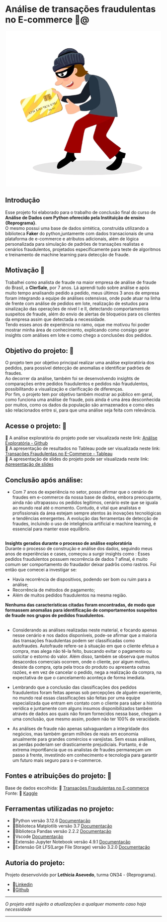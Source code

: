 # Análise de transações fraudulentas no E-commerce 🚨@

<div align= "center">
<img src="/material/assets/fraudador.png" alt="Fraudador">
</div>

## **Introdução**

Esse projeto foi elaborado para o trabalho de conclusão final do curso de **Análise de Dados com Python oferecido pela Instituição de ensino {Reprograma}**.  
O mesmo possui uma base de dados sintética, construída utilizando a biblioteca **Faker** do python,juntamente com dados transacionais de uma plataforma de e-commerce e atributos adicionais, além de lógica personalizada para simulação de padrões de transações realistas e cenários fraudulentos, projetados especificamente para teste de algoritmos e treinamento de machine learning para detecção de fraude. 

## **Motivação**  🚀  
Trabalhei como analista de fraude na maior empresa de análise de fraude do Brasil, a **ClerSale**, por 7 anos. Lá aprendi tudo sobre análise e após muito tempo analisando pedido a pedido, meus últimos 3 anos de empresa foram integrando a equipe de análises ostensivas, onde pude atuar na linha de frente com análise de pedidos em lote, realização de estudos para sinalização das operações de nível I e II, detectando comportamentos suspeitos de fraude, além do envio de alertas de bloqueios para os clientes da empresa assim que detectada a necessidade.   
Tendo esses anos de experiência no ramo, oque me motivou foi poder mostrar minha área de conhecimento, explicando como consigo gerar insights com análises em lote e como chego a conclusões dos pedidos. 

## **Objetivo do projeto:** 🎯  
O projeto tem por objetivo principal realizar uma análise exploratória dos pedidos, para possível detecção de anomalias e identificar padrões de fraudes.  
Ao decorrer da análise, também foi se desenvolvendo insights de comparações entre pedidos fraudulentos e pedidos não fraudulentos, possibilitando a visualização e clarificação de diferenças.  
Por fim, o projeto tem por objetivo também mostrar ao público em geral, como funciona uma análise de fraude, pois ainda é uma área desconhecida por muitos, como os dados da população são armazenados e como eles são relacionados entre si, para que uma análise seja feita com relevância.    

## **Acesse o projeto:** 📁

🔗 A análise exploratória do projeto pode ser visualizada neste link: [Análise Exploratória - Github](https://github.com/lethiciaasevedo1999/on34-python-projetofinal/blob/main/material/analise-exploratoria/analise.ipynb)  
🔗 A apresentação de resultados no Tableau pode ser visualizada neste link: [Transações Fraudulentas no E-Commerce - Tableau](https://public.tableau.com/views/TransaesFraudulentasnoEcommerce-ProjetoFinalReprograma-LethiciaAsevedo/Painel1?:language=pt-BR&:sid=&:redirect=auth&:display_count=n&:origin=viz_share_link)   
🔗 A apresentação de slides do projeto pode ser visualizada neste link: [Apresentação de slides](link) 

## **Conclusão após análise:**

- Com 7 anos de experiência no setor, posso afirmar que o cenário de fraudes em e-commerce da nossa base de dados, embora preocupante, ainda não ultrapassou os pedidos legítimos, cenário este que se iguala ao mundo real até o momento. Contudo, é vital que analistas e profissionais da área estejam sempre atentos às inovações tecnológicas e tendências emergentes. A evolução das ferramentas de detecção de fraudes, incluindo o uso de inteligência artificial e machine learning, é essencial para manter esse equilíbrio.  
## 
**Insights gerados durante o processo de análise exploratória**  
Durante o processo de construção e análise dos dados, seguindo meus anos de experiências e cases, começou a surgir insights como : Esses pedidos fraudulentos possuem recorrência de dados ? afinal, é muito comum ser comportamento do fraudador deixar padrõs como rastros. Foi então que comecei a investigar se: 
- Havia recorrência de dispositivos, podendo ser bom ou ruim para a análise; 
- Recorrência de métodos de pagamento;
- Além de muitos pedidos fraudulentos na mesma região.  

 **Nenhuma das características citadas foram encontradas, de modo que formassem anomalias para identificação de comportamentos suspeitos de fraude nos grupos de pedidos fraudulentos.**
##

- Considerando as análises realizadas neste material, e focando apenas nesse cenário e nos dados disponíveis, pode-se afirmar que a maioria das transações fraudulentas podem ser classificadas como autofraudes. Autofraude refere-se à situação em que o cliente efetua a compra, mas alega não tê-la feito, buscando evitar o pagamento ou solicitar o estorno do valor. Além disso, também se observa que muitos desacordos comerciais ocorrem, onde o cliente, por algum motivo, desiste da compra, opta pela troca do produto ou apresenta outras razões, e em vez de cancelar o pedido, nega a realização da compra, na expectativa de que o cancelamento aconteça de forma imediata.  

- Lembrando que a conclusão das classificações dos pedidos fraudulentos foram feitas apenas sob percepções de alguém experiente, no mundo real essas classificações são feitas por uma equipe especializada que entram em contato com o cliente para saber a história verídica e juntamente com alguns insumos disponibilizados também através de dados aos quais não foram fornecidos nessa base, chegam a uma conclusão, que mesmo assim, podem não ter 100% de veracidade. 

- As análises de fraude não apenas salvaguardam a integridade dos negócios, mas também geram milhões de reais em economia anualmente para grandes comércios e varejistas. Sem essas análises, as perdas poderiam ser drasticamente prejudiciais. Portanto, é de extrema import6ancia que os analistas de fraudes permaneçam um passo à frente, investindo em conhecimento e tecnologia para garantir um futuro mais seguro para o e-commerce.



## **Fontes e atribuições do projeto:**  🔎  
Base de dados escolhida: 📁 [Transações Fraudulentas no E-commerce](https://www.kaggle.com/datasets/shriyashjagtap/fraudulent-e-commerce-transactions)  
Fonte: 📂 [Kaggle](https://www.kaggle.com/)

## **Ferramentas utilizadas no projeto:**  
- 📌Python versão 3.12.6 [Documentação](https://devdocs.io/python~3.12/)
- 📌Biblioteca Matplotlib versão 3.7 [Documentação](https://devdocs.io/matplotlib~3.7/)
- 📌Biblioteca Pandas versão 2.2.2 [Documentação](https://devdocs.io/pandas~2/)
- 📌Vscode [Documentação](https://code.visualstudio.com/docs)
- 📌Extensão Jupyter Notebook versão 4.9.1 [Documentação](https://docs.jupyter.org/en/latest/)
- 📌Extensão Git LFS(Large File Storage) versão 3.2.0 [Documentação](https://github.com/git-lfs/git-lfs/tree/main/docs?utm_source=gitlfs_site&utm_medium=docs_link&utm_campaign=gitlfs)  



## **Autoria do projeto:**  
Projeto desenvolvido por **Lethicia Asevedo**, turma ON34 - {Reprograma}.    
- 🔗[Linkedin](https://www.linkedin.com/in/lethiciaasevedo/)  
- 🔗[Github](https://github.com/lethiciaasevedo1999)



________________________________________________________________________________________

*O projeto está sujeito a atualizações a qualquer momento caso haja necessidade*

________________________________________________________________________________________

